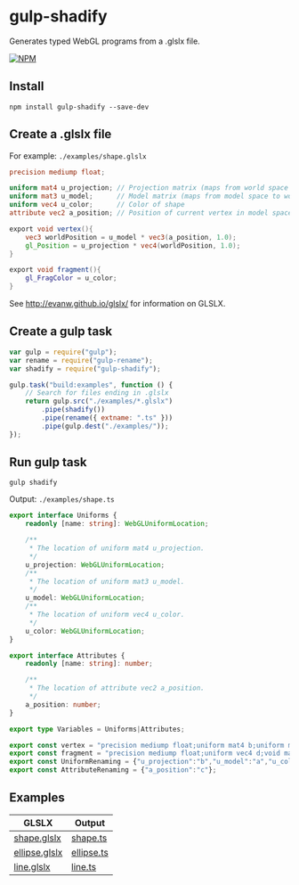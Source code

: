 # gulp-shadify
Generates typed WebGL programs from a .glslx file.

[![NPM](https://nodei.co/npm/gulp-shadify.png?downloads=true&downloadRank=true&stars=true)](https://nodei.co/npm/gulp-shadify/)

## Install
`npm install gulp-shadify --save-dev`

## Create a .glslx file
For example: `./examples/shape.glslx`

```glsl
precision mediump float;

uniform mat4 u_projection; // Projection matrix (maps from world space to clip space)
uniform mat3 u_model;      // Model matrix (maps from model space to world space)
uniform vec4 u_color;      // Color of shape
attribute vec2 a_position; // Position of current vertex in model space

export void vertex(){
    vec3 worldPosition = u_model * vec3(a_position, 1.0);
    gl_Position = u_projection * vec4(worldPosition, 1.0);
}

export void fragment(){
    gl_FragColor = u_color;
}
```
See http://evanw.github.io/glslx/ for information on GLSLX.

## Create a gulp task
```javascript
var gulp = require("gulp");
var rename = require("gulp-rename");
var shadify = require("gulp-shadify");

gulp.task("build:examples", function () {
    // Search for files ending in .glslx
    return gulp.src("./examples/*.glslx")
        .pipe(shadify())
        .pipe(rename({ extname: ".ts" }))
        .pipe(gulp.dest("./examples/"));
});
```

## Run gulp task
`gulp shadify`

Output: `./examples/shape.ts`

```TypeScript
export interface Uniforms {
    readonly [name: string]: WebGLUniformLocation;

    /**
     * The location of uniform mat4 u_projection.
     */
    u_projection: WebGLUniformLocation;
    /**
     * The location of uniform mat3 u_model.
     */
    u_model: WebGLUniformLocation;
    /**
     * The location of uniform vec4 u_color.
     */
    u_color: WebGLUniformLocation;
}

export interface Attributes {
    readonly [name: string]: number;

    /**
     * The location of attribute vec2 a_position.
     */
    a_position: number;
}

export type Variables = Uniforms|Attributes;

export const vertex = "precision mediump float;uniform mat4 b;uniform mat3 a;attribute vec2 c;void main(){vec3 e=a*vec3(c,1.);gl_Position=b*vec4(e,1.);}";
export const fragment = "precision mediump float;uniform vec4 d;void main(){gl_FragColor=d;}";
export const UniformRenaming = {"u_projection":"b","u_model":"a","u_color":"d"};
export const AttributeRenaming = {"a_position":"c"};
```

## Examples
GLSLX | Output
----- | ------
[shape.glslx][1] | [shape.ts][2]
[ellipse.glslx][3] | [ellipse.ts][4]
[line.glslx][5] | [line.ts][6]

[1]: https://github.com/wjheesen/gulp-shadify/blob/master/examples/shape.glslx "Shape GLSLX"
[2]: https://github.com/wjheesen/gulp-shadify/blob/master/examples/shape.ts "Shape Output"
[3]: https://github.com/wjheesen/gulp-shadify/blob/master/examples/ellipse.glslx "Ellipse GLSLX"
[4]: https://github.com/wjheesen/gulp-shadify/blob/master/examples/ellipse.ts "Ellipse Output"
[5]: https://github.com/wjheesen/gulp-shadify/blob/master/examples/line.glslx "Line GLSLX"
[6]: https://github.com/wjheesen/gulp-shadify/blob/master/examples/line.ts "Line Output"
